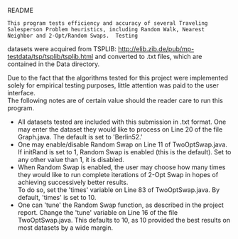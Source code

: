 README

	This program tests efficiency and accuracy of several Traveling Salesperson Problem heuristics, including Random Walk, Nearest Neighbor and 2-Opt/Random Swaps.  Testing
  datasets were acquired from TSPLIB: http://elib.zib.de/pub/mp-testdata/tsp/tsplib/tsplib.html and converted to .txt files, which are contained in the Data directory.
  
  Due to the fact that the algorithms tested for this project were implemented solely for empirical testing purposes, little attention was paid to the user interface.  
  The following notes are of certain value should the reader care to run this program.

- All datasets tested are included with this submission in .txt format.  One may enter the dataset they would like to process on Line 20 of the file Graph.java.  The default 
  is set to 'Berlin52.'
- One may enable/disable Random Swap on Line 11 of TwoOptSwap.java.  If initRand is set to 1, Random Swap is enabled (this is the default).  Set to any other value than 1,
  it is disabled.  
- When Random Swap is enabled, the user may choose how many times they would like to run complete iterations of 2-Opt Swap in hopes of achieving successively better results.  
  To do so, set the 'times' variable on Line 83 of TwoOptSwap.java.  By default, 'times' is set to 10.
- One can 'tune' the Random Swap function, as described in the project report.  Change the 'tune' variable on Line 16 of the file TwoOptSwap.java.  This defaults to 10, as 
  10 provided the best results on most datasets by a wide margin.
